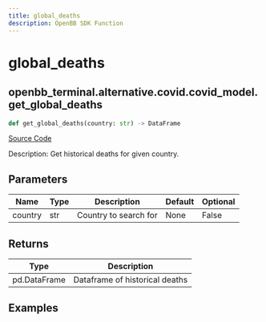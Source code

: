 ```yaml
---
title: global_deaths
description: OpenBB SDK Function
---
```


# global_deaths

<h2>openbb_terminal.alternative.covid.covid_model.get_global_deaths</h2>

```python title='openbb_terminal/alternative/covid/covid_model.py'
def get_global_deaths(country: str) -> DataFrame
```

[Source Code](https://github.com/OpenBB-finance/OpenBBTerminal/tree/main/openbb_terminal/alternative/covid/covid_model.py#L70)

Description: Get historical deaths for given country.

## Parameters

| Name    | Type | Description           | Default | Optional |
| ------- | ---- | --------------------- | ------- | -------- |
| country | str  | Country to search for | None    | False    |

## Returns

| Type         | Description                    |
| ------------ | ------------------------------ |
| pd.DataFrame | Dataframe of historical deaths |

## Examples
